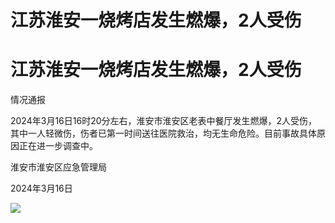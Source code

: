 # 江苏淮安一烧烤店发生燃爆，2人受伤

# 江苏淮安一烧烤店发生燃爆，2人受伤

情况通报

2024年3月16日16时20分左右，淮安市淮安区老表中餐厅发生燃爆，2人受伤，其中一人轻微伤，伤者已第一时间送往医院救治，均无生命危险。目前事故具体原因正在进一步调查中。

淮安市淮安区应急管理局

2024年3月16日

![](https://inews.gtimg.com/om_bt/G_TWxaqabckTbQZUnb4QIDhD2eAeGVR8Q1PHmxIK0e6-0AA/0)

